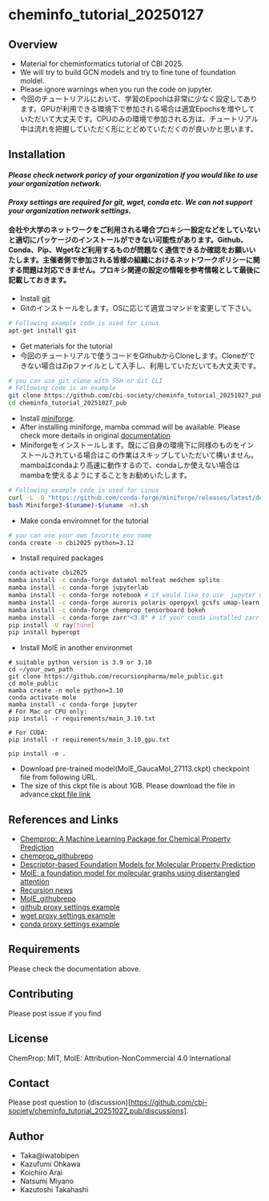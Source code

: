# cheminfo_tutorial_20250127

## Overview
- Material for cheminformatics tutorial of CBI 2025.
- We will try to build GCN models and try to fine tune of foundation moldel.
- Please ignore warnings when you run the code on jupyter.
- 今回のチュートリアルにおいて、学習のEpochは非常に少なく設定してあります。GPUが利用できる環境下で参加される場合は適宜Epochsを増やしていただいて大丈夫です。CPUのみの環境で参加される方は、チュートリアル中は流れを把握していただく形にとどめていただくのが良いかと思います。

## Installation
#### *Please check network poricy of your organization if you would like to use your organization network.*
#### *Proxy settings are required for git, wget, conda etc. We can not support your organization network settings.*
#### **会社や大学のネットワークをご利用される場合プロキシー設定などをしていないと適切にパッケージのインストールができない可能性があります。Github、Conda、Pip、Wgetなど利用するものが問題なく通信できるか確認をお願いいたします。主催者側で参加される皆様の組織におけるネットワークポリシーに関する問題は対応できません。プロキシ関連の設定の情報を参考情報として最後に記載しておきます。**
- Install [git](https://git-scm.com/downloads)
- Gitのインストールをします。OSに応じて適宜コマンドを変更して下さい。
```sh
# Following example code is used for Linux
apt-get install git
```
- Get materials for the tutorial
- 今回のチュートリアルで使うコードをGithubからCloneします。Cloneができない場合はZipファイルとして入手し、利用していただいても大丈夫です。
```sh
# you can use git clone with SSH or Git CLI
# Following code is an example
git clone https://github.com/cbi-society/cheminfo_tutorial_20251027_pub.git
cd cheminfo_tutorial_20251027_pub 
```
- Install [miniforge](https://github.com/conda-forge/miniforge).
- After installing miniforge, mamba commad will be available. Please check more deitails in original [documentation](https://mamba.readthedocs.io/en/latest/installation/mamba-installation.html)
- Miniforgeをインストールします。既にご自身の環境下に同様のものをインストールされている場合はこの作業はスキップしていただいて構いません。mambaはcondaより高速に動作するので、condaしか使えない場合はmambaを使えるようにすることをお勧めいたします。
```sh
# Following example code is used for Linux
curl -L -O "https://github.com/conda-forge/miniforge/releases/latest/download/Miniforge3-$(uname)-$(uname -m).sh"
bash Miniforge3-$(uname)-$(uname -m).sh
```
- Make conda enviromnet for the tutorial
```sh
# you can use your own favorite env name
conda create -n cbi2025 python=3.12
```
- Install required packages
```sh
conda activate cbi2025
mamba install -c conda-forge datamol molfeat medchem splito
mamba install -c conda-forge jupyterlab
mamba install -c conda-forge notebook # if would like to use  jupyter notebook instead of jupyter-lab
mamba install -c conda-forge auroris polaris openpyxl gcsfs umap-learn ipywidgets
mamba install -c conda-forge chemprop tensorboard bokeh
mamba install -c conda-forge zarr"<3.0" # if your conda installed zarr >= 3.0
pip install -U ray[tune]
pip install hyperopt
```
- Install MolE in another environmet
```
# suitable python version is 3.9 or 3.10
cd ~/your_own_path
git clone https://github.com/recursionpharma/mole_public.git
cd mole_public
mamba create -n mole python=3.10
conda activate mole
mamba install -c conda-forge jupyter
# For Mac or CPU only:
pip install -r requirements/main_3.10.txt

# For CUDA:
pip install -r requirements/main_3.10_gpu.txt

pip install -e .
```
- Download pre-trained model(MolE_GaucaMol_27113.ckpt) checkpoint file from following URL. 
- The size of this ckpt file is about 1GB. Please download the file in advance.[ckpt file link](https://codeocean.com/capsule/2105466/tree/v1/data/MolE_GuacaMol_27113.ckpt)


## References and Links
- [Chemprop: A Machine Learning Package for Chemical Property Prediction](https://pubs.acs.org/doi/10.1021/acs.jcim.3c01250)
- [chemprop_githubrepo](https://github.com/chemprop/chemprop)
- [Descriptor-based Foundation Models for Molecular Property Prediction](https://arxiv.org/abs/2506.15792)
- [MolE: a foundation model for molecular graphs using disentangled attention](https://www.nature.com/articles/s41467-024-53751-y)
- [Recursion news](https://www.recursion.com/news/introducing-mole-a-new-model-for-predicting-molecular-properties-for-ai-drug-design-and-beyond)
- [MolE_githubrepo](https://github.com/recursionpharma/mole_public)
- [github proxy settings example](https://qiita.com/hidetzu/items/c2db95613ba594a2ef25)
- [wget proxy settings example](https://medium.com/@datajournal/wget-with-a-proxy-b8dfe3576ab3)
- [conda proxy settings example](https://www.anaconda.com/docs/getting-started/working-with-conda/reference/proxy)

## Requirements
Please check the documentation above.

## Contributing
Please post issue if you find

## License
ChemProp: MIT, MolE: Attribution-NonCommercial 4.0 International

## Contact
Please post question to (discussion)[https://github.com/cbi-society/cheminfo_tutorial_20251027_pub/discussions].

## Author
- Taka@iwatobipen
- Kazufumi Ohkawa
- Koichiro Arai
- Natsumi Miyano
- Kazutoshi Takahashi
